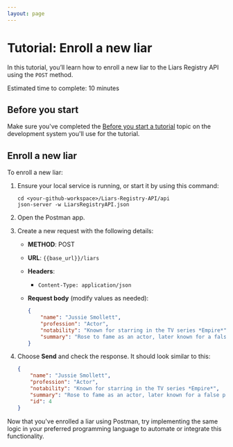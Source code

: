 ```yaml
---
layout: page
---
```


# Tutorial: Enroll a new liar

In this tutorial, you’ll learn how to enroll a new liar to the Liars Registry API using the `POST` method.

Estimated time to complete: 10 minutes

## Before you start

Make sure you've completed the [Before you start a tutorial](../before-you-start-a-tutorial.md) topic on the development system you'll use for the tutorial.

## Enroll a new liar

To enroll a new liar:

1. Ensure your local service is running, or start it by using this command:

    ```shell
    cd <your-github-workspace>/Liars-Registry-API/api
    json-server -w LiarsRegistryAPI.json
    ```

1. Open the Postman app.
1. Create a new request with the following details:
    * **METHOD**: POST
    * **URL**: `{{base_url}}/liars`
    * **Headers**:
        * `Content-Type: application/json`
    * **Request body** (modify values as needed):

        ```json
        {
            "name": "Jussie Smollett",
            "profession": "Actor",
            "notability": "Known for starring in the TV series *Empire*",
            "summary": "Rose to fame as an actor, later known for a false police report."
        }
        ```

1. Choose **Send** and check the response. It should look similar to this:

    ```json
    {
        "name": "Jussie Smollett",
        "profession": "Actor",
        "notability": "Known for starring in the TV series *Empire*",
        "summary": "Rose to fame as an actor, later known for a false police report.",
        "id": 4
    }
    ```

Now that you've enrolled a liar using Postman, try implementing the same logic in your preferred programming language to automate or integrate this functionality.
